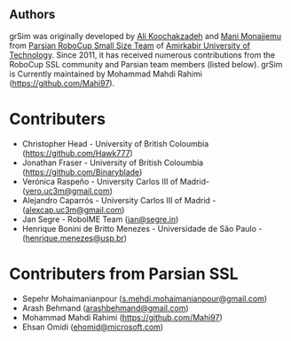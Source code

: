 ## Authors

grSim was originally developed by [Ali Koochakzadeh](https://github.com/ali-k) and [Mani Monajjemu](https://mani.im) from [Parsian RoboCup Small Size Team](http://wiki.robocup.org/Small_Size_League/Teams#Parsian) of [Amirkabir University of Technology](http://www.aut.ac.ir/aut/). Since 2011, it has received numerous contributions from the RoboCup SSL community and Parsian team members (listed below). grSim is Currently maintained by Mohammad Mahdi Rahimi (https://github.com/Mahi97).

# Contributers

- Christopher Head - University of British Coloumbia (https://github.com/Hawk777)
- Jonathan Fraser - University of British Coloumbia (https://github.com/Binaryblade)
- Verónica Raspeño - University Carlos III of Madrid- (vero.uc3m@gmail.com)
- Alejandro Caparrós - University Carlos III of Madrid - (alexcap.uc3m@gmail.com)
- Jan Segre - RoboIME Team (jan@segre.in)
- Henrique Bonini de Britto Menezes - Universidade de São Paulo - (henrique.menezes@usp.br)

# Contributers from Parsian SSL 

- Sepehr Mohaimanianpour (s.mehdi.mohaimanianpour@gmail.com)
- Arash Behmand (arashbehmand@gmail.com)
- Mohammad Mahdi Rahimi (https://github.com/Mahi97)
- Ehsan Omidi (ehomid@microsoft.com)